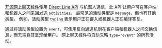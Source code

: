 <a href="https://github.com/Microsoft/BotFramework-WebChat" target="_blank">开源网上聊天控件</a>使用 [Direct Line API](https://docs.botframework.com/en-us/restapi/directline3/#navtitle) 与机器人通信，此 API 让用户可在客户端和机器人之间来回发送 `activities`。 最常见的活动类型是 `message`，但也有其他类型。 例如，活动类型 `typing` 表示用户正在键入或机器人正在编译答复。 

通过将活动类型设置为 `event`，可使用反向通道机制在客户端和机器人之间交换信息，而无需将其呈现给用户。 网上聊天控件将自动忽略 `type="event"` 的所有活动。